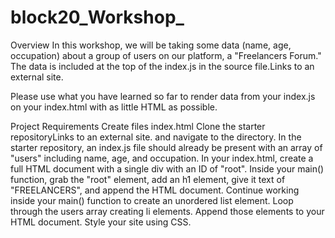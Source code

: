 # block20_Workshop_
Overview
In this workshop, we will be taking some data (name, age, occupation) about a group of users on our platform, a "Freelancers Forum." The data is included at the top of the index.js in the source file.Links to an external site.

Please use what you have learned so far to render data from your index.js on your index.html with as little HTML as possible. 

Project Requirements
Create files index.html
Clone the starter repositoryLinks to an external site. and navigate to the directory.
In the starter repository, an index.js file should already be present with an array of "users" including name, age, and occupation.
In your index.html, create a full HTML document with a single div with an ID of "root".
Inside your main() function, grab the "root" element, add an h1 element, give it text of "FREELANCERS", and append the HTML document.
Continue working inside your main() function to create an unordered list element.
Loop through the users array creating li elements. 
Append those elements to your HTML document.
Style your site using CSS.
